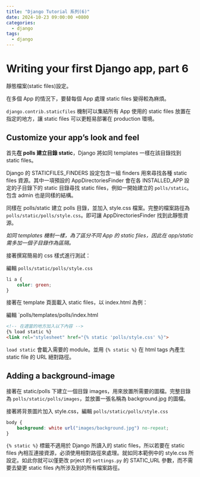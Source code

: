```yaml
---
title: "Django Tutorial 系列(6)"
date: 2024-10-23 09:00:00 +0800
categories: 
  - django
tags:
  - django
---
```


# Writing your first Django app, part 6

靜態檔案(static files)設定。

在多個 App 的情況下，要替每個 App 處理 static files 變得較為麻煩。

`django.contrib.staticfiles` 機制可以集結所有 App 使用的 static files 放置在指定的地方，讓 static files 可以更輕易部署在 production 環境。

## Customize your app’s look and feel

首先**在 polls 建立目錄 static**，Django 將如同 templates 一樣在該目錄找到 static files。

Django 的 STATICFILES_FINDERS 設定包含一組 finders 用來尋找各種 static files 資源。其中一項預設的 AppDirectoriesFinder 會在各 INSTALLED_APP 設定的子目錄下的 static 目錄尋找 static files，例如一開始建立的 `polls/static`。包含 admin 也是同樣的結構。

同樣在 polls/static 建立 polls 目錄，並加入 style.css 檔案。完整的檔案路徑為 `polls/static/polls/style.css`。即可讓 AppDirectoriesFinder 找到此靜態資源。

*如同 templates 機制一樣，為了區分不同 App 的 static files，因此在 app/static 需多加一個子目錄作為區隔。*

接著撰寫簡易的 css 樣式進行測試：

編輯 `polls/static/polls/style.css`

```css
li a {
    color: green;
}
```

接著在 template 頁面載入 static files，以 index.html 為例：

編輯 `polls/templates/polls/index.html

```html
<!-- 在適當的地方加入以下內容 -->
{% load static %}
<link rel="stylesheet" href="{% static 'polls/style.css' %}">
```

`load static` 會載入需要的 module。並用 `{% static %}` 在 html tags 內產生 static file 的 URL 絕對路徑。

## Adding a background-image

接著在 static/polls 下建立一個目錄 images，用來放置所需要的圖檔。完整目錄為 `polls/static/polls/images`，並放置一張名稱為 background.jpg 的圖檔。

接著將背景圖片加入 style.css，編輯 `polls/static/polls/style.css`

```css
body {
    background: white url("images/background.jpg") no-repeat;
}
```

`{% static %}` 標籤不適用於 Django 所讀入的 static files，所以若要在 static files 內相互連接資源，必須使用相對路徑來處理。就如同本範例中的 style.css 所設定。如此你就可以僅更改 prject 的 `settings.py` 的 STATIC_URL 參數，而不需要去變更 static files 內所涉及到的所有檔案路徑。

